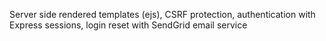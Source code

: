 Server side rendered templates (ejs), CSRF protection, authentication with Express sessions, login reset with SendGrid email service
